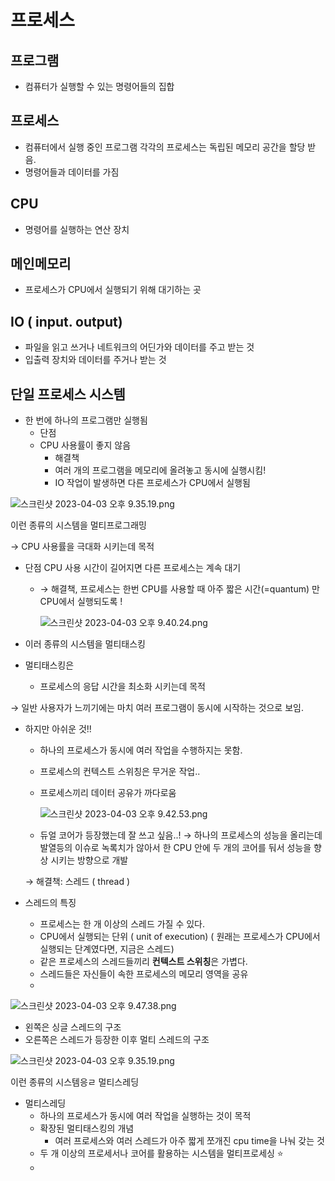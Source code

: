 # 프로세스

## 프로그램

- 컴퓨터가 실행할 수 있는 명령어들의 집합

## 프로세스

- 컴퓨터에서 실행 중인 프로그램 각각의 프로세스는 독립된 메모리 공간을 할당 받음.
- 명령어들과 데이터를 가짐

## CPU

- 명령어를 실행하는 연산 장치

## 메인메모리

- 프로세스가 CPU에서 실행되기 위해 대기하는 곳

## IO ( input. output)

- 파일을 읽고 쓰거나 네트워크의 어딘가와 데이터를 주고 받는 것
- 입출력 장치와 데이터를 주거나 받는 것

## 단일 프로세스 시스템

- 한 번에 하나의 프로그램만 실행됨
    - 단점
    - CPU 사용률이 좋지 않음
        - 해결책
        - 여러 개의 프로그램을 메모리에 올려놓고 동시에 실행시킴!
        - IO 작업이 발생하면 다른 프로세스가 CPU에서 실행됨

![스크린샷 2023-04-03 오후 9.35.19.png](%E1%84%91%E1%85%B3%E1%84%85%E1%85%A9%E1%84%89%E1%85%A6%E1%84%89%E1%85%B3%207696ae0b26fe407e8f071dd77c1bb835/%25E1%2584%2589%25E1%2585%25B3%25E1%2584%258F%25E1%2585%25B3%25E1%2584%2585%25E1%2585%25B5%25E1%2586%25AB%25E1%2584%2589%25E1%2585%25A3%25E1%2586%25BA_2023-04-03_%25E1%2584%258B%25E1%2585%25A9%25E1%2584%2592%25E1%2585%25AE_9.35.19.png)

이런 종류의 시스템을 멀티프로그래밍

→ CPU 사용률을 극대화 시키는데 목적

- 단점 CPU 사용 시간이 길어지면 다른 프로세스는 계속 대기
    - → 해결책, 프로세스는 한번 CPU를 사용할 때 아주 짧은 시간(=quantum) 만 CPU에서 실행되도록 !
        
        ![스크린샷 2023-04-03 오후 9.40.24.png](%E1%84%91%E1%85%B3%E1%84%85%E1%85%A9%E1%84%89%E1%85%A6%E1%84%89%E1%85%B3%207696ae0b26fe407e8f071dd77c1bb835/%25E1%2584%2589%25E1%2585%25B3%25E1%2584%258F%25E1%2585%25B3%25E1%2584%2585%25E1%2585%25B5%25E1%2586%25AB%25E1%2584%2589%25E1%2585%25A3%25E1%2586%25BA_2023-04-03_%25E1%2584%258B%25E1%2585%25A9%25E1%2584%2592%25E1%2585%25AE_9.40.24.png)
        
- 이러 종류의 시스템을 멀티태스킹
- 멀티태스킹은
    - 프로세스의 응답 시간을 최소화 시키는데 목적

→ 일반 사용자가 느끼기에는 마치 여러 프로그램이 동시에 시작하는 것으로 보임.

- 하지만 아쉬운 것!!
    - 하나의 프로세스가 동시에 여러 작업을 수행하지는 못함.
    - 프로세스의 컨텍스트 스위칭은 무거운 작업..
    - 프로세스끼리 데이터 공유가 까다로움
        
        ![스크린샷 2023-04-03 오후 9.42.53.png](%E1%84%91%E1%85%B3%E1%84%85%E1%85%A9%E1%84%89%E1%85%A6%E1%84%89%E1%85%B3%207696ae0b26fe407e8f071dd77c1bb835/%25E1%2584%2589%25E1%2585%25B3%25E1%2584%258F%25E1%2585%25B3%25E1%2584%2585%25E1%2585%25B5%25E1%2586%25AB%25E1%2584%2589%25E1%2585%25A3%25E1%2586%25BA_2023-04-03_%25E1%2584%258B%25E1%2585%25A9%25E1%2584%2592%25E1%2585%25AE_9.42.53.png)
        
    - 듀얼 코어가 등장했는데 잘 쓰고 싶음..! → 하나의 프로세스의 성능을 올리는데 발열등의 이슈로 녹록치가 않아서 한 CPU 안에 두 개의 코어를 둬서 성능을 향상 시키는 방향으로 개발
    
    → 해결책: 스레드 ( thread )
    
- 스레드의 특징
    - 프로세스는 한 개 이상의 스레드 가질 수 있다.
    - CPU에서 실행되는 단위 ( unit of execution) ( 원래는 프로세스가 CPU에서 실행되는 단계였다면, 지금은 스레드)
    - 같은 프로세스의 스레드들끼리 **컨텍스트 스위칭**은 가볍다.
    - 스레드들은 자신들이 속한 프로세스의 메모리 영역을 공유
    - 

![스크린샷 2023-04-03 오후 9.47.38.png](%E1%84%91%E1%85%B3%E1%84%85%E1%85%A9%E1%84%89%E1%85%A6%E1%84%89%E1%85%B3%207696ae0b26fe407e8f071dd77c1bb835/%25E1%2584%2589%25E1%2585%25B3%25E1%2584%258F%25E1%2585%25B3%25E1%2584%2585%25E1%2585%25B5%25E1%2586%25AB%25E1%2584%2589%25E1%2585%25A3%25E1%2586%25BA_2023-04-03_%25E1%2584%258B%25E1%2585%25A9%25E1%2584%2592%25E1%2585%25AE_9.47.38.png)

- 왼쪽은 싱글 스레드의 구조
- 오른쪽은 스레드가 등장한 이후 멀티 스레드의 구조

![스크린샷 2023-04-03 오후 9.35.19.png](%E1%84%91%E1%85%B3%E1%84%85%E1%85%A9%E1%84%89%E1%85%A6%E1%84%89%E1%85%B3%207696ae0b26fe407e8f071dd77c1bb835/%25E1%2584%2589%25E1%2585%25B3%25E1%2584%258F%25E1%2585%25B3%25E1%2584%2585%25E1%2585%25B5%25E1%2586%25AB%25E1%2584%2589%25E1%2585%25A3%25E1%2586%25BA_2023-04-03_%25E1%2584%258B%25E1%2585%25A9%25E1%2584%2592%25E1%2585%25AE_9.35.19%201.png)

이런 종류의 시스템응ㄹ 멀티스레딩

- 멀티스레딩
    - 하나의 프로세스가 동시에 여러 작업을 실행하는 것이 목적
    - 확장된 멀티태스킹의 개념
        - 여러 프로세스와 여러 스레드가 아주 짧게 쪼개진 cpu time을 나눠 갖는 것
    - 두 개 이상의 프로세서나 코어를 활용하는 시스템을 멀티프로세싱 ⭐
    -